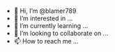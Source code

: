 - 👋 Hi, I’m @blamer789
- 👀 I’m interested in ...
- 🌱 I’m currently learning ...
- 💞️ I’m looking to collaborate on ...
- 📫 How to reach me ...

<!---
blamer789/blamer789 is a ✨ special ✨ repository because its `README.md` (this file) appears on your GitHub profile.
သင်၏ပြောင်းလဲမှုများကိုကြည့်ရှုရန် အကြိုကြည့်ရန်လင့်ခ်ကို နှိပ်နိုင်သည်။
ဇ့း
